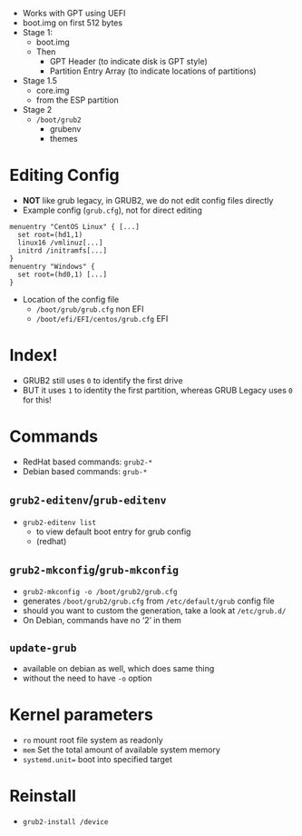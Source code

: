 - Works with GPT using UEFI
- boot.img on first 512 bytes
- Stage 1:
  - boot.img
  - Then
    - GPT Header (to indicate disk is GPT style)
    - Partition Entry Array (to indicate locations of partitions)
- Stage 1.5
  - core.img
  - from the ESP partition
- Stage 2
  - `/boot/grub2`
    - grubenv
    - themes

# Editing Config
- **NOT** like grub legacy, in GRUB2, we do not edit config files directly
- Example config (`grub.cfg`), not for direct editing
```
menuentry "CentOS Linux" { [...]
  set root=(hd1,1)
  linux16 /vmlinuz[...]
  initrd /initramfs[...]
}
menuentry "Windows" {
  set root=(hd0,1) [...]
}
```
- Location of the config file
  - `/boot/grub/grub.cfg` non EFI
  - `/boot/efi/EFI/centos/grub.cfg` EFI

# Index!
- GRUB2 still uses `0` to identify the first drive
- BUT it uses `1` to identity the first partition, whereas GRUB Legacy uses `0` for this!

# Commands
- RedHat based commands: `grub2-*`
- Debian based commands: `grub-*`
## `grub2-editenv`/`grub-editenv`
- `grub2-editenv list`
  - to view default boot entry for grub config
  - (redhat)
## `grub2-mkconfig`/`grub-mkconfig`
  - `grub2-mkconfig -o /boot/grub2/grub.cfg`
  - generates `/boot/grub2/grub.cfg` from `/etc/default/grub` config file
  - should you want to custom the generation, take a look at `/etc/grub.d/`
- On Debian, commands have no ‘2’ in them
## `update-grub`
- available on debian as well, which does same thing
- without the need to have `-o` option

# Kernel parameters
- `ro` mount root file system as readonly
- `mem` Set the total amount of available system memory
- `systemd.unit=` boot into specified target

# Reinstall
- `grub2-install /device`
